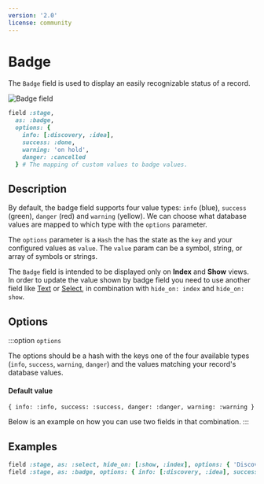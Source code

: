 ```yaml
---
version: '2.0'
license: community
---
```


# Badge

The `Badge` field is used to display an easily recognizable status of a record.

<img :src="('/assets/img/fields/badge.jpg')" alt="Badge field" class="border mb-4" />

```ruby
field :stage,
  as: :badge,
  options: {
    info: [:discovery, :idea],
    success: :done,
    warning: 'on hold',
    danger: :cancelled
  } # The mapping of custom values to badge values.
```

## Description

By default, the badge field supports four value types: `info` (blue), `success` (green), `danger` (red) and `warning` (yellow). We can choose what database values are mapped to which type with the `options` parameter.

The `options` parameter is a `Hash` the has the state as the `key` and your configured values as `value`. The `value` param can be a symbol, string, or array of symbols or strings.

The `Badge` field is intended to be displayed only on **Index** and **Show** views. In order to update the value shown by badge field you need to use another field like [Text](#text) or [Select](#select), in combination with `hide_on: index` and `hide_on: show`.


## Options

:::option `options`

The options should be a hash with the keys one of the four available types (`info`, `success`, `warning`, `danger`) and the values matching your record's database values.

#### Default value

`{ info: :info, success: :success, danger: :danger, warning: :warning }`

Below is an example on how you can use two fields in that combination.
:::

## Examples

```ruby
field :stage, as: :select, hide_on: [:show, :index], options: { 'Discovery': :discovery, 'Idea': :idea, 'Done': :done, 'On hold': 'on hold', 'Cancelled': :cancelled }, placeholder: 'Choose the stage.'
field :stage, as: :badge, options: { info: [:discovery, :idea], success: :done, warning: 'on hold', danger: :cancelled }
```

